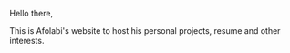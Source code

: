 Hello there,

This is Afolabi's website to host his personal projects, resume and other interests.

